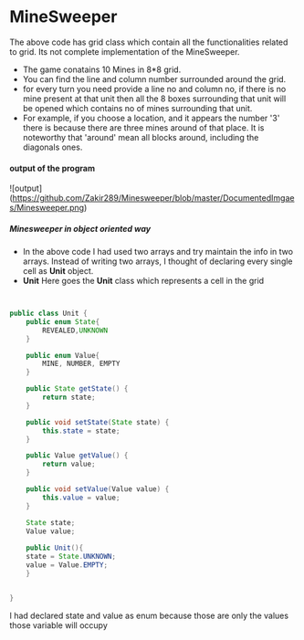 # MineSweeper

The above code has grid class which contain all the functionalities related to grid. Its not complete implementation of the MineSweeper.

- The game conatains 10 Mines in 8*8 grid. 
- You can find the line and column number surrounded around the grid.
- for every turn you need provide a line no and column no, if there is no mine present at that unit then all the 8 boxes surrounding that unit will be opened which contains no of mines surrounding that unit.
- For example, if you choose a location, and it appears the number '3' there is because there are three mines around of that place. It is noteworthy that 'around' mean all blocks around, including the diagonals ones.


#### output of the program

![output] (https://github.com/Zakir289/Minesweeper/blob/master/DocumentedImgaes/Minesweeper.png)

##### Minesweeper in object oriented way

- In the above code I had used two arrays and try maintain the info in two arrays. Instead of writing two arrays, I thought of declaring every single cell as **Unit** object.
- **Unit**
 Here goes the **Unit** class which represents a cell in the grid
 
```java


public class Unit {
    public enum State{
        REVEALED,UNKNOWN
    }

    public enum Value{
        MINE, NUMBER, EMPTY
    }

    public State getState() {
        return state;
    }

    public void setState(State state) {
        this.state = state;
    }

    public Value getValue() {
        return value;
    }

    public void setValue(Value value) {
        this.value = value;
    }

    State state;
    Value value;
    
    public Unit(){
	state = State.UNKNOWN;
    value = Value.EMPTY;
    }


}
```

I had declared state and value as enum because those are only the values those variable will occupy
 
